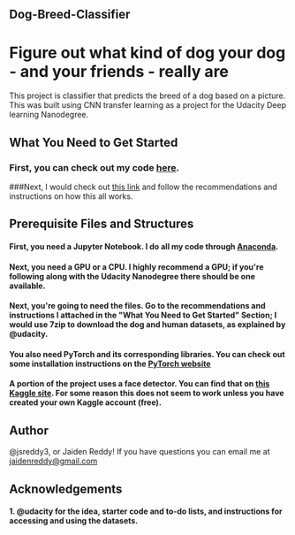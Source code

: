 ## Dog-Breed-Classifier
# Figure out what kind of dog your dog - and your friends - really are

This project is classifier that predicts the breed of a dog based on a picture. This was built using CNN transfer learning as a project for the Udacity Deep learning Nanodegree.

## What You Need to Get Started
### First, you can check out my code [here](https://github.com/jsreddy3/Dog-Breed-Classifier/blob/master/dog_app_prediction.ipynb).
###Next, I would check out [this link](https://github.com/udacity/deep-learning-v2-pytorch/tree/master/project-dog-classification) and follow the recommendations and instructions on how this all works.

## Prerequisite Files and Structures
#### First, you need a Jupyter Notebook. I do all my code through [Anaconda](https://www.anaconda.com).
#### Next, you need a GPU or a CPU. I highly recommend a GPU; if you're following along with the Udacity Nanodegree there should be one available.
#### Next, you're going to need the files. Go to the recommendations and instructions I attached in the "What You Need to Get Started" Section; I would use 7zip to download the dog and human datasets, as explained by @udacity.
#### You also need PyTorch and its corresponding libraries. You can check out some installation instructions on the [PyTorch website](https://pytorch.org/get-started/previous-versions/)
#### A portion of the project uses a face detector. You can find that on [this Kaggle site](https://pytorch.org/get-started/previous-versions/). For some reason this does not seem to work unless you have created your own Kaggle account (free).

## Author
@jsreddy3, or Jaiden Reddy! If you have questions you can email me at jaidenreddy@gmail.com

## Acknowledgements
#### 1. @udacity for the idea, starter code and to-do lists, and instructions for accessing and using the datasets.
